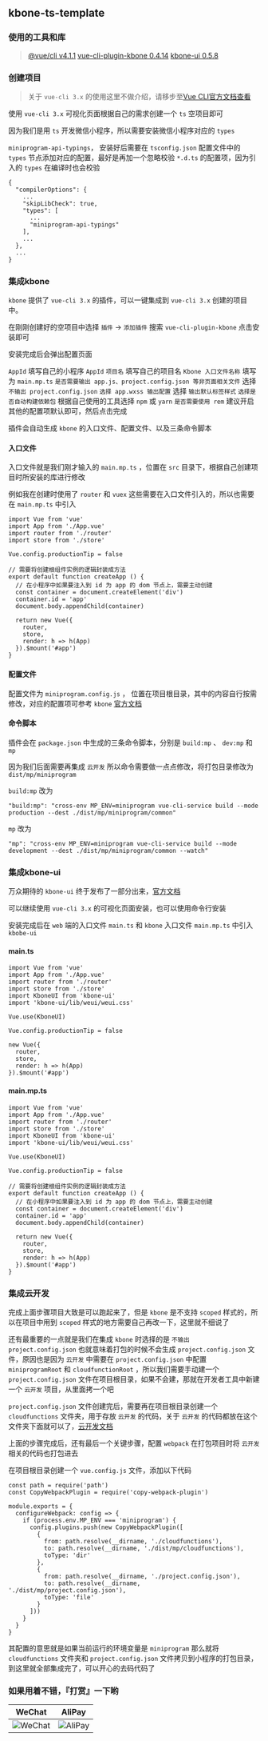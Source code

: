## kbone-ts-template

### 使用的工具和库

>[@vue/cli   v4.1.1](https://cli.vuejs.org/)
[vue-cli-plugin-kbone   0.4.14](https://www.npmjs.com/package/vue-cli-plugin-kbone)
[kbone-ui   0.5.8](https://www.npmjs.com/package/kbone-ui)

### 创建项目

> 关于 `vue-cli 3.x` 的使用这里不做介绍，请移步至[Vue CLI官方文档查看](https://cli.vuejs.org/)

使用 `vue-cli 3.x` 可视化页面根据自己的需求创建一个 `ts` 空项目即可

因为我们是用 `ts` 开发微信小程序，所以需要安装微信小程序对应的 `types` 

`miniprogram-api-typings`， 安装好后需要在 `tsconfig.json` 配置文件中的 `types` 节点添加对应的配置，最好是再加一个忽略校验 `*.d.ts` 的配置项，因为引入的 `types` 在编译时也会校验

```
{
  "compilerOptions": {
    ...
    "skipLibCheck": true,
    "types": [
      ...
      "miniprogram-api-typings"
    ],
    ...
  },
  ...
}
```

### 集成kbone

`kbone` 提供了 `vue-cli 3.x` 的插件，可以一键集成到 `vue-cli 3.x` 创建的项目中。

在刚刚创建好的空项目中选择 `插件` -> `添加插件` 搜索 `vue-cli-plugin-kbone` 点击安装即可

安装完成后会弹出配置页面

`AppId`  填写自己的小程序 `AppId`
`项目名` 填写自己的项目名
`Kbone 入口文件名称` 填写为 `main.mp.ts`
`是否需要输出 app.js、project.config.json 等非页面相关文件` 选择 `不输出 project.config.json`
`选择 app.wxss 输出配置` 选择 `输出默认标签样式`
`选择是否自动构建依赖包` 根据自己使用的工具选择 `npm` 或 `yarn`
`是否需要使用 rem` 建议开启
其他的配置项默认即可，然后点击完成

插件会自动生成 `kbone` 的入口文件、配置文件、以及三条命令脚本

#### 入口文件

入口文件就是我们刚才输入的 `main.mp.ts` ，位置在 `src` 目录下，根据自己创建项目时所安装的库进行修改

例如我在创建时使用了 `router` 和 `vuex` 这些需要在入口文件引入的，所以也需要在 `main.mp.ts`  中引入

```
import Vue from 'vue'
import App from './App.vue'
import router from './router'
import store from './store'

Vue.config.productionTip = false

// 需要将创建根组件实例的逻辑封装成方法
export default function createApp () {
  // 在小程序中如果要注入到 id 为 app 的 dom 节点上，需要主动创建
  const container = document.createElement('div')
  container.id = 'app'
  document.body.appendChild(container)

  return new Vue({
    router,
    store,
    render: h => h(App)
  }).$mount('#app')
}
```

#### 配置文件

配置文件为 `miniprogram.config.js` ， 位置在项目根目录，其中的内容自行按需修改，对应的配置项可参考 `kbone` [官方文档](https://wechat-miniprogram.github.io/kbone/docs/)

#### 命令脚本

插件会在 `package.json` 中生成的三条命令脚本，分别是 `build:mp` 、 `dev:mp` 和 `mp`

因为我们后面需要再集成 `云开发` 所以命令需要做一点点修改，将打包目录修改为 `dist/mp/miniprogram`

`build:mp` 改为
```
"build:mp": "cross-env MP_ENV=miniprogram vue-cli-service build --mode production --dest ./dist/mp/miniprogram/common"
```

`mp` 改为
```
"mp": "cross-env MP_ENV=miniprogram vue-cli-service build --mode development --dest ./dist/mp/miniprogram/common --watch"
```

### 集成kbone-ui

万众期待的 `kbone-ui` 终于发布了一部分出来，[官方文档](https://wechat-miniprogram.github.io/kbone/docs/ui/intro/)

可以继续使用 `vue-cli 3.x` 的可视化页面安装，也可以使用命令行安装

安装完成后在 `web` 端的入口文件 `main.ts` 和 `kbone` 入口文件 `main.mp.ts` 中引入 `kbobe-ui`

#### main.ts

```
import Vue from 'vue'
import App from './App.vue'
import router from './router'
import store from './store'
import KboneUI from 'kbone-ui'
import 'kbone-ui/lib/weui/weui.css'

Vue.use(KboneUI)

Vue.config.productionTip = false

new Vue({
  router,
  store,
  render: h => h(App)
}).$mount('#app')
```

#### main.mp.ts

```
import Vue from 'vue'
import App from './App.vue'
import router from './router'
import store from './store'
import KboneUI from 'kbone-ui'
import 'kbone-ui/lib/weui/weui.css'

Vue.use(KboneUI)

Vue.config.productionTip = false

// 需要将创建根组件实例的逻辑封装成方法
export default function createApp () {
  // 在小程序中如果要注入到 id 为 app 的 dom 节点上，需要主动创建
  const container = document.createElement('div')
  container.id = 'app'
  document.body.appendChild(container)

  return new Vue({
    router,
    store,
    render: h => h(App)
  }).$mount('#app')
}
```

### 集成云开发

完成上面步骤项目大致是可以跑起来了，但是 `kbone` 是不支持 `scoped` 样式的，所以在项目中用到 `scoped` 样式的地方需要自己再改一下，这里就不细说了

还有最重要的一点就是我们在集成 `kbone` 时选择的是 `不输出 project.config.json` 也就意味着打包的时候不会生成 `project.config.json` 文件，原因也是因为 `云开发` 中需要在 `project.config.json` 中配置 `miniprogramRoot` 和 `cloudfunctionRoot` ，所以我们需要手动建一个 `project.config.json` 文件在项目根目录，如果不会建，那就在开发者工具中新建一个 `云开发` 项目，从里面拷一个吧

`project.config.json` 文件创建完后，需要再在项目根目录创建一个 `cloudfunctions` 文件夹，用于存放 `云开发` 的代码，关于 `云开发` 的代码都放在这个文件夹下面就可以了，[云开发文档](https://developers.weixin.qq.com/miniprogram/dev/wxcloud/basis/getting-started.html)

上面的步骤完成后，还有最后一个关键步骤，配置 `webpack` 在打包项目时将 `云开发` 相关的代码也打包进去

在项目根目录创建一个 `vue.config.js` 文件，添加以下代码

```
const path = require('path')
const CopyWebpackPlugin = require('copy-webpack-plugin')

module.exports = {
  configureWebpack: config => {
    if (process.env.MP_ENV === 'miniprogram') {
      config.plugins.push(new CopyWebpackPlugin([
        {
          from: path.resolve(__dirname, './cloudfunctions'),
          to: path.resolve(__dirname, './dist/mp/cloudfunctions'),
          toType: 'dir'
        },
        {
          from: path.resolve(__dirname, './project.config.json'),
          to: path.resolve(__dirname, './dist/mp/project.config.json'),
          toType: 'file'
        }
      ]))
    }
  }
}
```

其配置的意思就是如果当前运行的环境变量是 `miniprogram` 那么就将 `cloudfunctions` 文件夹和 `project.config.json` 文件拷贝到小程序的打包目录，到这里就全部集成完了，可以开心的去码代码了

### 如果用着不错，『打赏』一下哟

|WeChat|AliPay|
|:-:|:-:|
|![WeChat](./images/wechat.jpg)|![AliPay](./images/alipay.jpg)|


